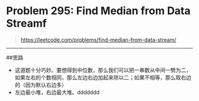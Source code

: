 # Problem 295: Find Median from Data Streamf

> https://leetcode.com/problems/find-median-from-data-stream/

----------
##思路
* 这道题十分巧妙。要想得到中位数，那么我们可以把一串数从中间一劈为二，如果左右的个数相同，那么左边右边加起来除以二；如果不相等，那么取右边的（因为默认右边多）
* 左边最小堆，右边最大堆。ddddddd
